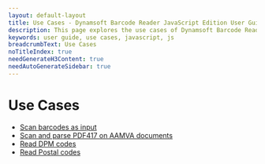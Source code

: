 ```yaml
---
layout: default-layout
title: Use Cases - Dynamsoft Barcode Reader JavaScript Edition User Guide
description: This page explores the use cases of Dynamsoft Barcode Reader JavaScript SDK.
keywords: user guide, use cases, javascript, js
breadcrumbText: Use Cases
noTitleIndex: true
needGenerateH3Content: true
needAutoGenerateSidebar: true
---
```


# Use Cases

* [Scan barcodes as input]({{site.usecases}}scan-barcodes-as-input.html?lang=js)
* [Scan and parse PDF417 on AAMVA documents]({{site.usecases}}scan-and-parse-AAMVA.html?lang=js)
* [Read DPM codes]({{site.usecases}}read-dpm-codes.html?lang=js)
* [Read Postal codes]({{site.usecases}}read-postal-codes.html?lang=js)

<!--* [Process multi-page TIF or PDF files]({{site.usecases}}read-multipage-files.html?lang=js)

* [Search an item with barcode]({{site.usecases}}search-with-barcode.html?lang=js)
-->